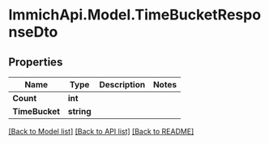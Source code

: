 # ImmichApi.Model.TimeBucketResponseDto

## Properties

Name | Type | Description | Notes
------------ | ------------- | ------------- | -------------
**Count** | **int** |  | 
**TimeBucket** | **string** |  | 

[[Back to Model list]](../README.md#documentation-for-models) [[Back to API list]](../README.md#documentation-for-api-endpoints) [[Back to README]](../README.md)

